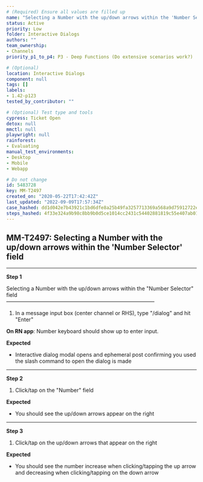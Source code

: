 ```yaml
---
# (Required) Ensure all values are filled up
name: "Selecting a Number with the up/down arrows within the 'Number Selector' field"
status: Active
priority: Low
folder: Interactive Dialogs
authors: ""
team_ownership: 
- Channels
priority_p1_to_p4: P3 - Deep Functions (Do extensive scenarios work?)

# (Optional)
location: Interactive Dialogs
component: null
tags: []
labels: 
- 1.42-p123
tested_by_contributor: ""

# (Optional) Test type and tools
cypress: Ticket Open
detox: null
mmctl: null
playwright: null
rainforest: 
- Evaluating
manual_test_environments: 
- Desktop
- Mobile
- Webapp

# Do not change
id: 5483728
key: MM-T2497
created_on: "2020-05-22T17:42:42Z"
last_updated: "2022-09-09T17:57:34Z"
case_hashed: dd1d042e7b43921c1bd6dfe8a25b49fa3257713369a568a9d75912722eb24862ebfeeee5f1835fb306dbe5fa8f0e2a72
steps_hashed: 4f33e324a9b98c8bb9b0d5ce1014cc2431c54402881819c55e407ab01e977c506ae15ce3c6d73ac1dcca75f0f0ed2d06
---
```


<!-- (Auto-generated) Based on frontmatter's "key" and "name" -->

## MM-T2497: Selecting a Number with the up/down arrows within the 'Number Selector' field

---

**Step 1**

Selecting a Number with the up/down arrows within the "Number Selector" field\
————————————————————————————

1. In a message input box (center channel or RHS), type "/dialog" and hit "Enter"

**On RN app**: Number keyboard should show up to enter input.

**Expected**

- Interactive dialog modal opens and ephemeral post confirming you used the slash command to open the dialog is made

---

**Step 2**

1. Click/tap on the "Number" field

**Expected**

- You should see the up/down arrows appear on the right

---

**Step 3**

1. Click/tap on the up/down arrows that appear on the right

**Expected**

- You should see the number increase when clicking/tapping the up arrow and decreasing when clicking/tapping on the down arrow

